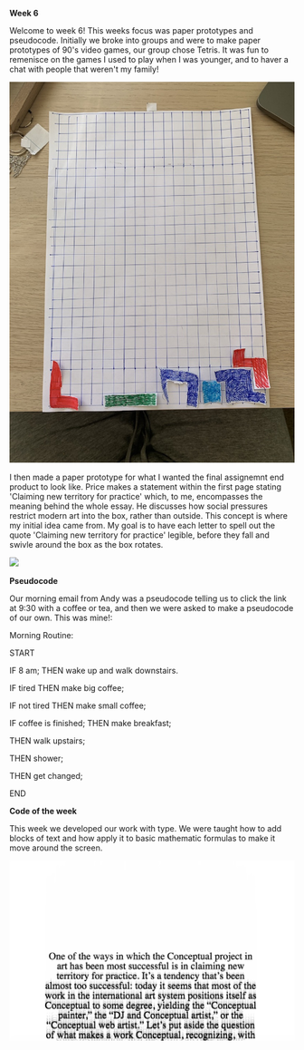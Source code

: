 **Week 6**

Welcome to week 6! This weeks focus was paper prototypes and pseudocode. Initially we broke into groups and were to make paper prototypes of 90's video games, our group chose Tetris. It was fun to remenisce on the games I used to play when I was younger, and to haver a chat with people that weren't my family! 

![](UNADJUSTEDNONRAW_thumb_27a4.jpg)

I then made a paper prototype for what I wanted the final assignemnt end product  to look like. Price makes a statement within the first page stating 'Claiming new territory for practice' which, to me, encompasses the meaning behind the whole essay. He discusses how social pressures restrict modern art into the box, rather than outside. This concept is where my initial idea came from. My goal is to have each letter to spell out the quote 'Claiming new territory for practice' legible, before they fall and swivle around the box as the box rotates. 

![](screenswivle.gif)

**Pseudocode**

Our morning email from Andy was a pseudocode telling us to click the link at 9:30 with a coffee or tea, and then we were asked to make a pseudocode of our own. This was mine!:

Morning Routine:

START

IF 8 am;
THEN wake up and walk downstairs.

IF tired
THEN make big coffee;

IF not tired
THEN make small coffee;

IF coffee is finished;
THEN make breakfast;

THEN walk upstairs;

THEN shower;

THEN get changed;

END

**Code of the week**

This week we developed our work with type. We were taught how to add blocks of text and how apply it to basic mathematic formulas to make it move around the screen.

![](roundwego.gif)
